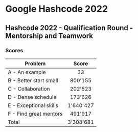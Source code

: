 # Google Hashcode 2022

## Hashcode 2022 - Qualification Round - Mentorship and Teamwork
### Scores

| Problem                |                 Score                  |
|------------------------|:--------------------------------------:|
| A - An example         |                   33                   |
| B - Better start small |                800'155                 |
| C - Collaboration      |                202'523                 |
| D - Dense schedule     |                173'626                 |
| E - Exceptional skills |               1'640'427                |
| F - Find great mentors |                491'917                 |
| Total                  |                    3'308'681                    |

